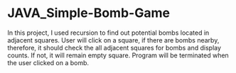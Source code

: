 # JAVA_Simple-Bomb-Game
In this project, I used recursion to find out potential bombs located in adjacent squares. User will click on a square, if there are bombs nearby, therefore, it should check the all adjacent squares for bombs and display counts. If not, it will remain empty square. Program will be terminated when the user clicked on a bomb. 
